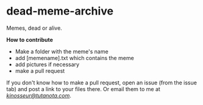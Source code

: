 # dead-meme-archive
Memes, dead or alive.

**How to contribute**

* Make a folder with the meme's name
* add [memename].txt which contains the meme
* add pictures if necessary
* make a pull request

If you don't know how to make a pull request, open an issue (from the issue tab) and post a link to your files there. Or email them to me at *kinosseur@tutanota.com*.


